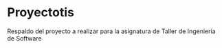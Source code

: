 Proyectotis
===========

Respaldo del proyecto a realizar para la asignatura de Taller de Ingeniería de Software
